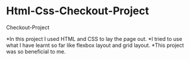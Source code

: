 # Html-Css-Checkout-Project
Checkout-Project

*In this project I used HTML and CSS to lay the page out.
*I tried to use what I have learnt so far like flexbox layout and grid layout.
*This project was so beneficial to me.
